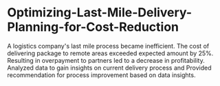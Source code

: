 # Optimizing-Last-Mile-Delivery-Planning-for-Cost-Reduction
A logistics company's last mile process became inefficient. The cost of delivering package to remote areas exceeded expected amount by 25%. Resulting in overpayment to partners led to a decrease in profitability. Analyzed data to gain insights on current delivery process and Provided recommendation for process improvement based on data insights.
